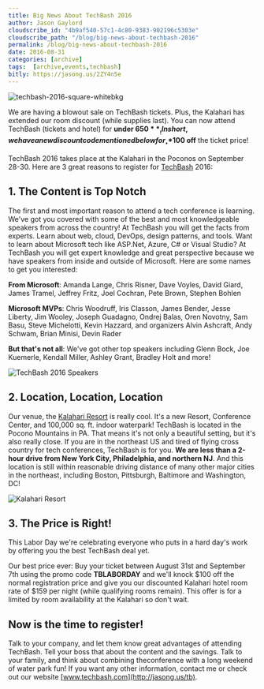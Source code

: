 ```yaml
---
title: Big News About TechBash 2016
author: Jason Gaylord
cloudscribe_id: "4b9af540-57c1-4c80-9383-902196c5303e"
cloudscribe_path: "/blog/big-news-about-techbash-2016"
permalink: /blog/big-news-about-techbash-2016
date: 2016-08-31
categories: [archive]
tags:  [archive,events,techbash]
bitly: https://jasong.us/2ZY4n5e
---
```


![techbash-2016-square-whitebkg](https://cdn.jasongaylord.com/images/2016/08/31/techbash-2016-square-whitebkg_2.png "TechBash 2016")

We are having a blowout sale on TechBash tickets. Plus, the Kalahari has extended our room discount (while supplies last). You can now attend TechBash (tickets and hotel) for 	__**under $650**__! In short, we have a new discount code mentioned below for __**$100 off**__ the ticket price!

TechBash 2016 takes place at the Kalahari in the Poconos on September 28-30. Here are 3 great reasons to register for [TechBash](http://jasong.us/tb) 2016:

## 1. The Content is Top Notch
The first and most important reason to attend a tech conference is learning. We've got you covered with some of the best and most knowledgeable speakers from across the country! At TechBash you will get the facts from experts. Learn about web, cloud, DevOps, design patterns, and tools. Want to learn about Microsoft tech like ASP.Net, Azure, C# or Visual Studio? At TechBash you will get expert knowledge and great perspective because we have speakers from inside and outside of Microsoft. Here are some names to get you interested:

**From Microsoft**: Amanda Lange, Chris Risner, Dave Voyles, David Giard, James Tramel, Jeffrey Fritz, Joel Cochran, Pete Brown, Stephen Bohlen

**Microsoft MVPs**: Chris Woodruff, Iris Classon, James Bender, Jesse Liberty, Jim Wooley, Joseph Guadagno, Ondrej Balas, Oren Novotny, Sam Basu, Steve Michelotti, Kevin Hazzard, and organizers Alvin Ashcraft, Andy Schwam, Brian Minisi, Devin Rader

**But that's not all**: We've got other top speakers including Glenn Bock, Joe Kuemerle, Kendall Miller, Ashley Grant, Bradley Holt and more!

![TechBash 2016 Speakers](https://cdn.jasongaylord.com/images/2016/08/31/TechBash_2016_Speakers.png)

## 2. Location, Location, Location
Our venue, the [Kalahari Resort](http://jasong.us/1kpu06P) is really cool. It's a new Resort, Conference Center, and 100,000 sq. ft. indoor waterpark! TechBash is located in the Pocono Mountains in PA. That means it's not only a beautiful setting, but it's also really close. If you are in the northeast US and tired of flying cross country for tech conferences, TechBash is for you. **We are less than a 2-hour drive from New York City, Philadelphia, and northern NJ**. And this location is still within reasonable driving distance of many other major cities in the northeast, including Boston, Pittsburgh, Baltimore and Washington, DC!

![Kalahari Resort](https://cdn.jasongaylord.com/images/2016/08/31/Kalahari_Slides.png)

## 3. The Price is Right!
This Labor Day we're celebrating everyone who puts in a hard day's work by offering you the best TechBash deal yet.

Our best price ever: Buy your ticket between August 31st and September 7th using the promo code **TBLABORDAY** and we'll knock $100 off the normal registration price and give you our discounted Kalahari hotel room rate of $159 per night (while qualifying rooms remain). This offer is for a limited by room availability at the Kalahari so don't wait. 

## Now is the time to register!
Talk to your company, and let them know great advantages of attending TechBash. Tell your boss that about the content and the savings. Talk to your family, and think about combining theconference with a long weekend of water park fun! If you want any other information, contact me or check out our website [www.techbash.com](http://jasong.us/tb).
